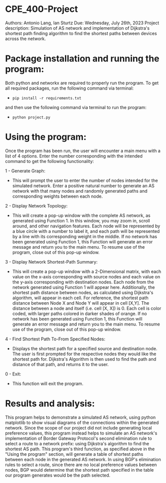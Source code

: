 # CPE_400-Project

Authors: Antonio Lang, Ian Sturtz
Due: Wednesday, July 26th, 2023
Project description: Simulation of AS network and implementation of Dijkstra's shortest path finding algorithm
to find the shortest paths between devices across the network.

# Package installation and running the program:

Both python and networkx are required to properly run the program. To get all required packages, run the following command via terminal:

* `pip install -r requirements.txt`

and then use the following command via terminal to run the program:

* `python project.py`

# Using the program:

Once the program has been run, the user will encounter a main menu with a list of 4 options. Enter the number corresponding
with the intended command to get the following functionality:

1 - Generate Graph:
 - This will prompt the user to enter the number of nodes intended for the simulated network. Enter a positive natural number to generate an AS network with that many nodes and randomly generated paths and corresponding weights between each node.

2 - Display Network Topology:
 - This will create a pop-up window with the complete AS network, as generated using Function 1. In this window, you may zoom in, scroll around, and other navigation features. Each node will be represented by a blue circle with a number to label it, and each path will be represented by a line with its corresponding weight in the middle. If no network has been generated using Function 1, this Function will generate an error message and return you to the main menu. To resume use of the program, close out of this pop-up window.

3 - Display Network Shortest-Path Summary:
 - This will create a pop-up window with a 2-Dimensional matrix, with each value on the x-axis corresponding with source nodes and each value on the y-axis corresponding with destination nodes. Each node from the network generated using Function 1 will appear here. Additionally, the shortest path distance between nodes, as calculated using Dijkstra's algorithm, will appear in each cell. For reference, the shortest path distance between Node X and Node Y will appear in cell [X,Y]. The distance between a node and itself (i.e. cell [X, X]) is 0. Each cell is color coded, with larger paths colored in darker shades of orange. If no network has been generated using Function 1, this Function will generate an error message and return you to the main menu. To resume use of the program, close out of this pop-up window.

4 - Find Shortest Path To-From Specified Nodes:
- Displays the shortest path for a specified source and destination node. The user is first prompted for the respective nodes they would like the shortest path for. Dijkstra's Algorithm is then used to find the path and distance of that path, and returns it to the user.

0 - Exit:
 - This function will exit the program.

 # Results and analysis:

 This program helps to demonstrate a simulated AS network, using python matplotlib to show visual diagrams of the connections within the generated network. Since the scope of our project did not include generating local preference values, this program instead helps to simulate an AS network's implementation of Border Gateway Protocol's second elimination rule to select a route to a network prefix: using Dijkstra's algorithm to find the shortest AS path. This program's third function, as specified above in the "Using the program" section, will generate a table of shortest paths between each node in the generated AS network. In using BGP's elimination rules to select a route, since there are no local preference values between nodes, BGP would determine that the shortest path specified in the table our program generates would be the path selected.